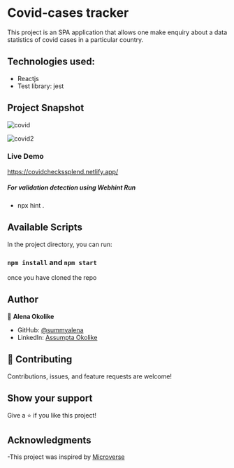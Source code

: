 # Covid-cases tracker

This project is an SPA application that allows one make enquiry about a data statistics of covid cases in a particular country.

## Technologies used: 
- Reactjs 
- Test library: jest

## Project Snapshot

![covid](https://user-images.githubusercontent.com/95056164/194458845-b1853cb1-f660-4db3-a089-275a71894bda.JPG)

![covid2](https://user-images.githubusercontent.com/95056164/194458863-a99a333c-6671-4b6f-8e00-427995e4f699.JPG)


### Live Demo
https://covidcheckssplend.netlify.app/


##### For validation detection using Webhint Run

- npx hint .

## Available Scripts

In the project directory, you can run:

### `npm install` and `npm start`
once you have cloned the repo

## Author

👤 **Alena Okolike**

- GitHub: [@summyalena](https://github.com/summyalena)
- LinkedIn: [Assumpta Okolike](https://www.linkedin.com/in/assumpta-okolike/)

## 🤝 Contributing

Contributions, issues, and feature requests are welcome!


## Show your support

Give a ⭐️ if you like this project!

## Acknowledgments

-This project was inspired by [Microverse](https://www.microverse.org)
